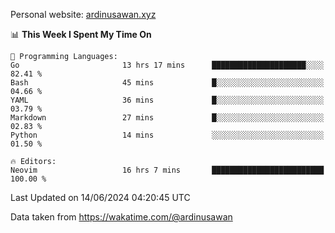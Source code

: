 Personal website: [ardinusawan.xyz](https://ardinusawan.xyz)

<!--START_SECTION:waka-->
📊 **This Week I Spent My Time On** 

```text
💬 Programming Languages: 
Go                       13 hrs 17 mins      █████████████████████░░░░   82.41 % 
Bash                     45 mins             █░░░░░░░░░░░░░░░░░░░░░░░░   04.66 % 
YAML                     36 mins             █░░░░░░░░░░░░░░░░░░░░░░░░   03.79 % 
Markdown                 27 mins             █░░░░░░░░░░░░░░░░░░░░░░░░   02.83 % 
Python                   14 mins             ░░░░░░░░░░░░░░░░░░░░░░░░░   01.50 % 

🔥 Editors: 
Neovim                   16 hrs 7 mins       █████████████████████████   100.00 % 
```


 Last Updated on 14/06/2024 04:20:45 UTC
<!--END_SECTION:waka-->
Data taken from https://wakatime.com/@ardinusawan
